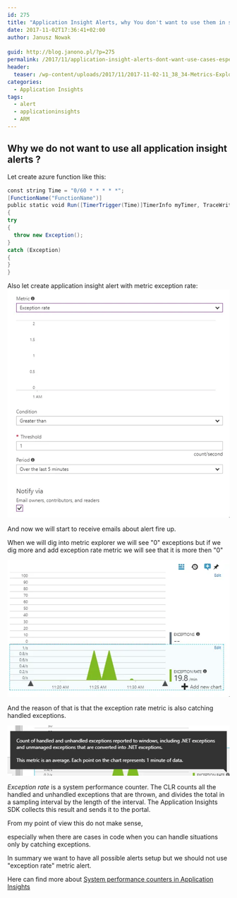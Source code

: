 ```yaml
---
id: 275
title: "Application Insight Alerts, why You don't want to use them in some cases, especially &#8220;exception rate&#8221; metric."
date: 2017-11-02T17:36:41+02:00
author: Janusz Nowak

guid: http://blog.janono.pl/?p=275
permalink: /2017/11/application-insight-alerts-dont-want-use-cases-especially-exception-rate-metric/
header:
  teaser: /wp-content/uploads/2017/11/2017-11-02-11_38_34-Metrics-Explorer-Microsoft-Azure.webp
categories:
  - Application Insights
tags:
  - alert
  - applicationinsights
  - ARM
---
```


## Why we do not want to use all application insight alerts ?

Let create azure function like this:

```csharp
const string Time = "0/60 * * * * *";
[FunctionName("FunctionName")]
public static void Run([TimerTrigger(Time)]TimerInfo myTimer, TraceWriter log)
{
try
{
  throw new Exception();
}
catch (Exception)
{
}
}
```

Also let create application insight alert with metric exception rate:
![Metrics-Explorer-Microsoft-Azure](/wp-content/uploads/2017/11/application-inisight-alert-create-exception-rate.webp)

And now we will start to receive emails about alert fire up.

When we will dig into metric explorer we will see "0" exceptions but if we dig more and add exception rate metric we will see that it is more then "0"

![Metrics-Explorer-Microsoft-Azure](/wp-content/uploads/2017/11/2017-11-02-11_38_21-Metrics-Explorer-Microsoft-Azure.webp)

And the reason of that is that the exception rate metric is also catching handled exceptions.

![Metrics-Explorer-Microsoft-Azure](/wp-content/uploads/2017/11/2017-11-02-11_38_34-Metrics-Explorer-Microsoft-Azure.webp)

_Exception rate_ is a system performance counter. The CLR counts all the handled and unhandled exceptions that are thrown, and divides the total in a sampling interval by the length of the interval. The Application Insights SDK collects this result and sends it to the portal.

From my point of view this do not make sense,

especially when there are cases in code when you can handle situations only by catching exceptions.

In summary we want to have all possible alerts setup but we should not use "exception rate" metric alert.

Here can find more about [System performance counters in Application Insights](https://docs.microsoft.com/gl-es/azure/application-insights/app-insights-performance-counters)
